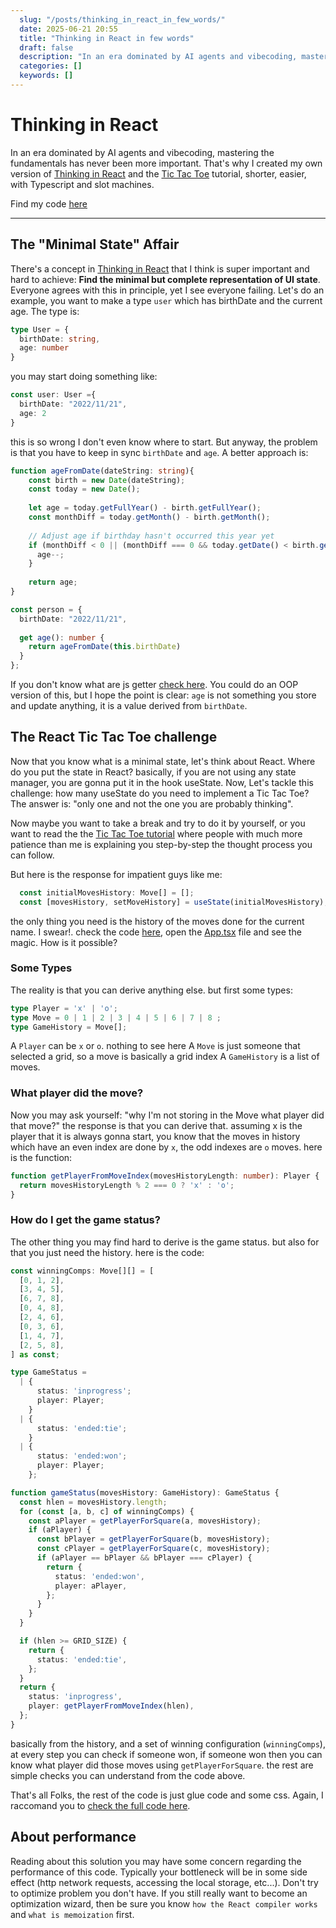 ```yaml
---
  slug: "/posts/thinking_in_react_in_few_words/"
  date: 2025-06-21 20:55
  title: "Thinking in React in few words"
  draft: false
  description: "In an era dominated by AI agents and vibecoding, mastering the fundamentals has never been more important. That's why I created my own version of 'Thinking in React' and the Tic Tac Toe tutorial, shorter, easier, with Typescript and slot machines."
  categories: []
  keywords: []
---
```



# Thinking in React

In an era dominated by AI agents and vibecoding, mastering the fundamentals has never been more important. That's why I created my own version of [Thinking in React](https://react.dev/learn/thinking-in-react) and the [Tic Tac Toe](https://react.dev/learn/tutorial-tic-tac-toe) tutorial, shorter, easier, with Typescript and slot machines.

Find my code [here](https://stackblitz.com/edit/vitejs-vite-6q5ngvmj?file=README.md)

---

## The "Minimal State" Affair

There's a concept in [Thinking in React](https://react.dev/learn/thinking-in-react) that I think is super important and hard to achieve: **Find the minimal but complete representation of UI state**.
Everyone agrees with this in principle, yet I see everyone failing. Let's do an example, you want to make a type `user` which has birthDate and the current age. The type is: 

```ts
type User = {
  birthDate: string,
  age: number
}
```

you may start doing something like: 

```ts
const user: User ={
  birthDate: "2022/11/21",
  age: 2
}
```
this is so wrong I don't even know where to start. But anyway, the problem is that you have to keep in sync `birthDate`  and `age`.
A better approach is: 

```ts
function ageFromDate(dateString: string){
    const birth = new Date(dateString);
    const today = new Date();
    
    let age = today.getFullYear() - birth.getFullYear();
    const monthDiff = today.getMonth() - birth.getMonth();
    
    // Adjust age if birthday hasn't occurred this year yet
    if (monthDiff < 0 || (monthDiff === 0 && today.getDate() < birth.getDate())) {
      age--;
    }
    
    return age;
}

const person = {
  birthDate: "2022/11/21",
  
  get age(): number {
    return ageFromDate(this.birthDate)
  }
};
```

If you don't know what are js getter [check here](https://developer.mozilla.org/en-US/docs/Web/JavaScript/Reference/Functions/get). You could do an OOP version of this, but I hope the point is clear: `age` is not something you store and update anything, it is a value derived from `birthDate`.

## The React Tic Tac Toe challenge

Now that you know what is a minimal state, let's think about React. Where do you put the state in React? basically, if you are not using any state manager, you are gonna put it in the hook useState. 
Now, Let's tackle this challenge: how many useState do you need to implement a Tic Tac Toe? The answer is: "only one and not the one you are probably thinking". 

Now maybe you want to take a break and try to do it by yourself, or you want to read the the [Tic Tac Toe tutorial](https://react.dev/learn/tutorial-tic-tac-toe)  where people with much more patience than me is explaining you step-by-step the thought process you can follow. 

But here is the response for impatient guys like me: 
```ts
  const initialMovesHistory: Move[] = [];
  const [movesHistory, setMoveHistory] = useState(initialMovesHistory);
```
the only thing you need is the history of the moves done for the current name. I swear!. check the code [here](https://stackblitz.com/edit/vitejs-vite-6q5ngvmj?file=src%2FApp.tsx), open the [App.tsx](https://stackblitz.com/edit/vitejs-vite-6q5ngvmj?file=src%2FApp.tsx) file and see the magic. How is it possible?


### Some Types

The reality is that you can derive anything else. but first some types: 

```ts
type Player = 'x' | 'o';
type Move = 0 | 1 | 2 | 3 | 4 | 5 | 6 | 7 | 8 ;
type GameHistory = Move[];
```

A `Player` can be `x` or `o`. nothing to see here
A `Move` is just someone that selected a grid, so a move is basically a grid index
A `GameHistory` is a list of moves.

### What player did the move?

Now you may ask yourself: "why I'm not storing in the Move what player did that move?" the response is that you can derive that. assuming x is the player that it is always gonna start, you know that the moves in history which have an even index are done by `x`, the odd indexes are `o` moves. here is the function:

```ts
function getPlayerFromMoveIndex(movesHistoryLength: number): Player {
  return movesHistoryLength % 2 === 0 ? 'x' : 'o';
}
```

### How do I get the game status? 

The other thing you may find hard to derive is the game status. but also for that you just need the history. here is the code: 

```ts
const winningComps: Move[][] = [
  [0, 1, 2],
  [3, 4, 5],
  [6, 7, 8],
  [0, 4, 8],
  [2, 4, 6],
  [0, 3, 6],
  [1, 4, 7],
  [2, 5, 8],
] as const;

type GameStatus =
  | {
      status: 'inprogress';
      player: Player;
    }
  | {
      status: 'ended:tie';
    }
  | {
      status: 'ended:won';
      player: Player;
    };

function gameStatus(movesHistory: GameHistory): GameStatus {
  const hlen = movesHistory.length;
  for (const [a, b, c] of winningComps) {
    const aPlayer = getPlayerForSquare(a, movesHistory);
    if (aPlayer) {
      const bPlayer = getPlayerForSquare(b, movesHistory);
      const cPlayer = getPlayerForSquare(c, movesHistory);
      if (aPlayer == bPlayer && bPlayer === cPlayer) {
        return {
          status: 'ended:won',
          player: aPlayer,
        };
      }
    }
  }

  if (hlen >= GRID_SIZE) {
    return {
      status: 'ended:tie',
    };
  }
  return {
    status: 'inprogress',
    player: getPlayerFromMoveIndex(hlen),
  };
}
```

basically from the history, and a set of winning configuration (`winningComps`), at every step you can check if someone won, if someone won then you can know what player did those moves using `getPlayerForSquare`. the rest are simple checks you can understand from the code above. 

That's all Folks, the rest of the code is just glue code and some css. Again, I raccomand you to [check the full code here](https://stackblitz.com/edit/vitejs-vite-6q5ngvmj?file=README.md,src%2FApp.tsx).

## About performance

Reading about this solution you may have some concern regarding the performance of this code. Typically your bottleneck will be in some side effect (http network requests, accessing the local storage, etc...). Don't try to optimize problem you don't have. If you still really want to become an optimization wizard, then be sure you know `how the React compiler works`  and `what is memoization` first.



